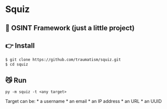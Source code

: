 # Squiz
## 🔎  OSINT Framework (just a little project)

[](assets/screenshot.png)

## 👉 Install

```bash
$ git clone https://github.com/traumatism/squiz.git
$ cd squiz
```

## 😼 Run

`py -m squiz -t <any target>`

Target can be:
    * a username
    * an email
    * an IP address
    * an URL
    * an UUID

